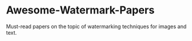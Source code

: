 # Awesome-Watermark-Papers
Must-read papers on the topic of watermarking techniques for images and text.
